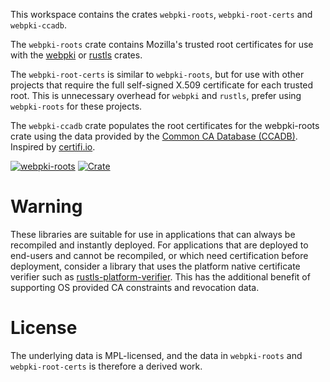This workspace contains the crates `webpki-roots`, `webpki-root-certs` and `webpki-ccadb`.

The `webpki-roots` crate contains Mozilla's trusted root certificates for use with
the [webpki](https://github.com/rustls/webpki) or [rustls](https://github.com/rustls/rustls) crates.

The `webpki-root-certs` is similar to `webpki-roots`, but for use with other projects
that require the full self-signed X.509 certificate for each trusted root. This is
unnecessary overhead for `webpki` and `rustls`, prefer using `webpki-roots` for these
projects.

The `webpki-ccadb` crate populates the root certificates for the webpki-roots crate
using the data provided by the [Common CA Database (CCADB)](https://www.ccadb.org/).
Inspired by [certifi.io](https://certifi.io/en/latest/).

[![webpki-roots](https://github.com/rustls/webpki-roots/actions/workflows/build.yml/badge.svg?branch=main)](https://github.com/rustls/webpki-roots/actions/workflows/build.yml)
[![Crate](https://img.shields.io/crates/v/webpki-roots.svg)](https://crates.io/crates/webpki-roots)

# Warning

These libraries are suitable for use in applications that can always be recompiled and instantly deployed.
For applications that are deployed to end-users and cannot be recompiled, or which need certification
before deployment, consider a library that uses the platform native certificate verifier such as
[rustls-platform-verifier]. This has the additional benefit of supporting OS provided CA constraints
and revocation data.

[rustls-platform-verifier]: https://docs.rs/rustls-platform-verifier

# License

The underlying data is MPL-licensed, and the data in `webpki-roots` and `webpki-root-certs`
is therefore a derived work.
